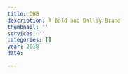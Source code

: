 ```yaml
---
title: DHB
description: A Bold and Ballsy Brand
thumbnail: ''
services: ''
categories: []
year: 2018
date: 

---
```

